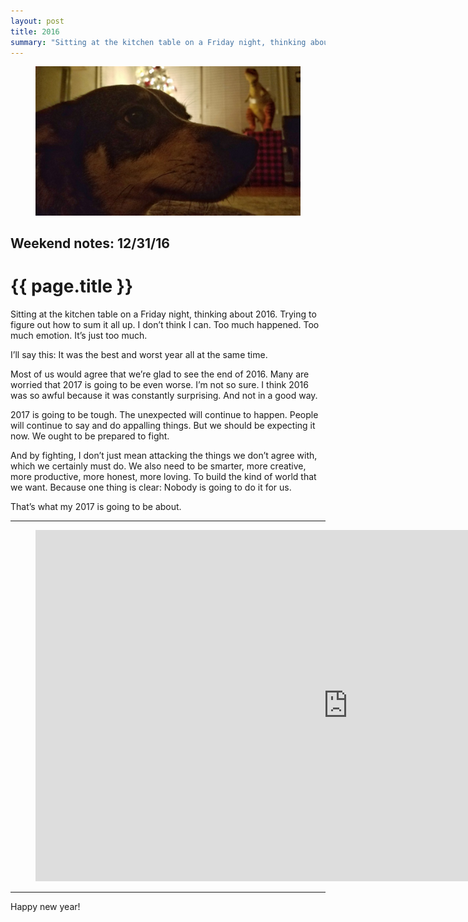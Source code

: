 ```yaml
---
layout: post
title: 2016
summary: "Sitting at the kitchen table on a Friday night, thinking about 2016. Trying to figure out how to sum it all up."
---
```


<figure class="wide">
  <img src="/img/medium/1*tahYohs-dY-RSJ7P0sOGKQ.jpeg">
</figure>

<h2 class="kicker">Weekend notes: 12/31/16</h2>

# {{ page.title }}

Sitting at the kitchen table on a Friday night, thinking about 2016. Trying to figure out how to sum it all up. I don’t think I can. Too much happened. Too much emotion. It’s just too much.

I’ll say this: It was the best and worst year all at the same time.

Most of us would agree that we’re glad to see the end of 2016. Many are worried that 2017 is going to be even worse. I’m not so sure. I think 2016 was so awful because it was constantly surprising. And not in a good way.

2017 is going to be tough. The unexpected will continue to happen. People will continue to say and do appalling things. But we should be expecting it now. We ought to be prepared to fight.

And by fighting, I don’t just mean attacking the things we don’t agree with, which we certainly must do. We also need to be smarter, more creative, more productive, more honest, more loving. To build the kind of world that we want. Because one thing is clear: Nobody is going to do it for us.

That’s what my 2017 is going to be about.

<hr>

<figure class="wide">
  <div class="video-container">
    <iframe src="https://www.youtube.com/embed/55QnOlXckOk?rel=0" scrolling="no" width="1000" height="562" frameborder="0"></iframe>
  </div>
</figure>

<hr>

Happy new year!
